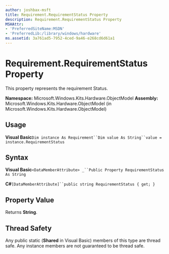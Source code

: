 ```yaml
---
author: joshbax-msft
title: Requirement.RequirementStatus Property
description: Requirement.RequirementStatus Property
MSHAttr:
- 'PreferredSiteName:MSDN'
- 'PreferredLib:/library/windows/hardware'
ms.assetid: 3a761ad5-7952-4ced-9a46-e268cd6d61a1
---
```


# Requirement.RequirementStatus Property


This property represents the requirement Status.

**Namespace:** Microsoft.Windows.Kits.Hardware.ObjectModel **Assembly:** Microsoft.Windows.Kits.Hardware.ObjectModel (in Microsoft.Windows.Kits.Hardware.ObjectModel)

## Usage


**Visual Basic**`Dim instance As Requirement``Dim value As String``value = instance.RequirementStatus`

## Syntax


**Visual Basic**`<DataMemberAttribute> _``Public Property RequirementStatus As String`

**C#**`[DataMemberAttribute]``public string RequirementStatus { get; }`

## Property Value


Returns **String**.

## Thread Safety


Any public static (**Shared** in Visual Basic) members of this type are thread safe. Any instance members are not guaranteed to be thread safe.

 

 






